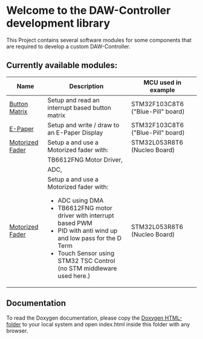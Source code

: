 # Welcome to the DAW-Controller development library

This Project contains several software modules for some components that are required to
develop a custom DAW-Controller.

## Currently available modules:

| Name													| Description										| MCU used in example				|
| ----------------------------------------------------- | ------------------------------------------------- | --------------------------------- |
| [Button Matrix](F103C8T6_DemoProject_ButtonMatrix)	| Setup and read an interrupt based button matrix 	| STM32F103C8T6 ("Blue-Pill" board)	|
| [E-Paper](F103C8T6_DemoProject_E-Paper_SSD1681)		| Setup and write / draw to an E-Paper Display		| STM32F103C8T6 ("Blue-Pill" board) |
| [Motorized Fader](L053R8T6_DemoProject_MotorizedFader)| Setup a and use a Motorized fader with:			| STM32L053R8T6 (Nucleo Board)		|
														| TB6612FNG Motor Driver, 							|
														| ADC, 												|
| [Motorized Fader](L053R8T6_DemoProject_MotorizedFader)| Setup a and use a Motorized fader with: <ul><li>ADC using DMA</li><li>TB6612FNG motor driver with interrupt based PWM</li><li>PID with anti wind up and low pass for the D Term</li><li>Touch Sensor using STM32 TSC Control (no STM middleware used here.)</li></ul> 			| STM32L053R8T6 (Nucleo Board)		|

## Documentation
To read the Doxygen documentation, please copy the [Doxygen HTML-folder](Doxygen/HTML/html) to your local system 
and open index.html inside this folder with any browser.
